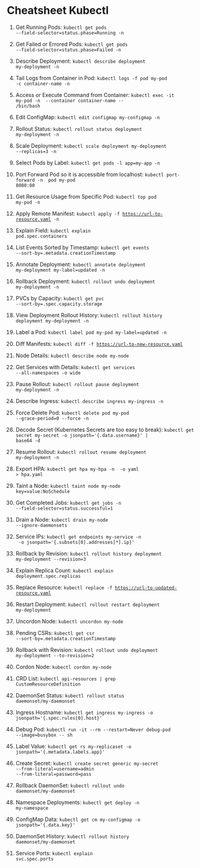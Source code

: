 # Cheatsheet Kubectl

1. Get Running Pods:
<code>kubectl get pods --field-selector=status.phase=Running -n <namespace></code>

1. Get Failed or Errored Pods:
<code>kubectl get pods --field-selector=status.phase=Failed -n <namespace></code>

1. Describe Deployment:
<code>kubectl describe deployment my-deployment -n <namespace></code>

1. Tail Logs from Container in Pod:
<code>kubectl logs -f pod my-pod -c container-name -n <namespace></code>

1. Access or Execute Command from Container:
<code>kubectl exec -it my-pod -n <namespace> --container container-name -- /bin/bash</code>

1. Edit ConfigMap:
<code>kubectl edit configmap my-configmap -n <namespace></code>

1. Rollout Status:
<code>kubectl rollout status deployment my-deployment -n <namespace></code>

1. Scale Deployment:
<code>kubectl scale deployment my-deployment --replicas=3 -n <namespace></code>

1. Select Pods by Label:
<code>kubectl get pods -l app=my-app -n <namespace></code>

1. Port Forward Pod so it is accessible from localhost:
<code>kubectl port-forward -n <namespace> pod my-pod 8080:80</code>

1. Get Resource Usage from Specific Pod:
<code>kubectl top pod my-pod -n <namespace></code>

1. Apply Remote Manifest:
<code>kubectl apply -f https://url-to-resource.yaml -n <namespace></code>

1. Explain Field:
<code>kubectl explain pod.spec.containers</code>

1. List Events Sorted by Timestamp:
<code>kubectl get events --sort-by=.metadata.creationTimestamp</code>

1. Annotate Deployment:
<code>kubectl annotate deployment my-deployment my-label=updated -n <namespace></code>

1. Rollback Deployment:
<code>kubectl rollout undo deployment my-deployment -n <namespace></code>

1. PVCs by Capacity:
<code>kubectl get pvc --sort-by=.spec.capacity.storage</code>

1. View Deployment Rollout History:
<code>kubectl rollout history deployment my-deployment -n <namespace></code>

1. Label a Pod:
<code>kubectl label pod my-pod my-label=updated -n <namespace></code>

1. Diff Manifests:
<code>kubectl diff -f https://url-to-new-resource.yaml</code>

1. Node Details:
<code>kubectl describe node my-node</code>

1. Get Services with Details:
<code>kubectl get services --all-namespaces -o wide</code>

1. Pause Rollout:
<code>kubectl rollout pause deployment my-deployment -n <namespace></code>

1. Describe Ingress:
<code>kubectl describe ingress my-ingress -n <namespace></code>

1. Force Delete Pod:
<code>kubectl delete pod my-pod --grace-period=0 --force -n <namespace></code>

1. Decode Secret (Kubernetes Secrets are too easy to break):
<code>kubectl get secret my-secret -o jsonpath='{.data.username}' | base64 -d</code>

1. Resume Rollout:
<code>kubectl rollout resume deployment my-deployment -n <namespace></code>

1. Export HPA:
<code>kubectl get hpa my-hpa -n <namespace> -o yaml > hpa.yaml</code>

1. Taint a Node:
<code>kubectl taint node my-node key=value:NoSchedule</code>

1. Get Completed Jobs:
<code>kubectl get jobs -n <namespace> --field-selector=status.successful=1</code>

1. Drain a Node:
<code>kubectl drain my-node --ignore-daemonsets</code>

1. Service IPs:
<code>kubectl get endpoints my-service -n <namespace> -o jsonpath='{.subsets[0].addresses[*].ip}'</code>

1. Rollback by Revision:
<code>kubectl rollout history deployment my-deployment --revision=3</code>

1. Explain Replica Count:
<code>kubectl explain deployment.spec.replicas</code>

1. Replace Resource:
<code>kubectl replace -f https://url-to-updated-resource.yaml</code>

1. Restart Deployment:
<code>kubectl rollout restart deployment my-deployment</code>

1. Uncordon Node:
<code>kubectl uncordon my-node</code>

1. Pending CSRs:
<code>kubectl get csr --sort-by=.metadata.creationTimestamp</code>

1. Rollback with Revision:
<code>kubectl rollout undo deployment my-deployment --to-revision=2</code>

1. Cordon Node:
<code>kubectl cordon my-node</code>

1. CRD List:
<code>kubectl api-resources | grep CustomResourceDefinition</code>

1. DaemonSet Status:
<code>kubectl rollout status daemonset/my-daemonset</code>

1. Ingress Hostname:
<code>kubectl get ingress my-ingress -o jsonpath='{.spec.rules[0].host}'</code>

1. Debug Pod:
<code>kubectl run -it --rm --restart=Never debug-pod --image=busybox -- sh</code>

1. Label Value:
<code>kubectl get rs my-replicaset -o jsonpath='{.metadata.labels.app}'</code>

1. Create Secret:
<code>kubectl create secret generic my-secret --from-literal=username=admin --from-literal=password=pass</code>

1. Rollback DaemonSet:
<code>kubectl rollout undo daemonset/my-daemonset</code>

1. Namespace Deployments:
<code>kubectl get deploy -n my-namespace</code>

1. ConfigMap Data:
<code>kubectl get cm my-configmap -o jsonpath='{.data.key}'</code>

1. DaemonSet History:
<code>kubectl rollout history daemonset/my-daemonset</code>

1. Service Ports:
<code>kubectl explain svc.spec.ports</code>
